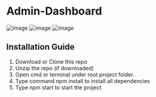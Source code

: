 # Admin-Dashboard
![image](https://github.com/AnanyaJindal1145/Admin-Dashboard/assets/118926116/f6f5f049-1476-4bec-8fa3-50f8757e4b61)
![image](https://github.com/AnanyaJindal1145/Admin-Dashboard/assets/118926116/9570b67f-482c-4f10-b9ea-af0351569eee)
![image](https://github.com/AnanyaJindal1145/Admin-Dashboard/assets/118926116/9af9d29c-033f-4c36-80b1-5492e4a3d3d2)

## Installation Guide
1. Download or Clone this repo
2. Unzip the repo (if downloaded)
3. Open cmd or terminal under root project folder.
4. Type command npm install to install all dependencies
5. Type npm start to start the project
